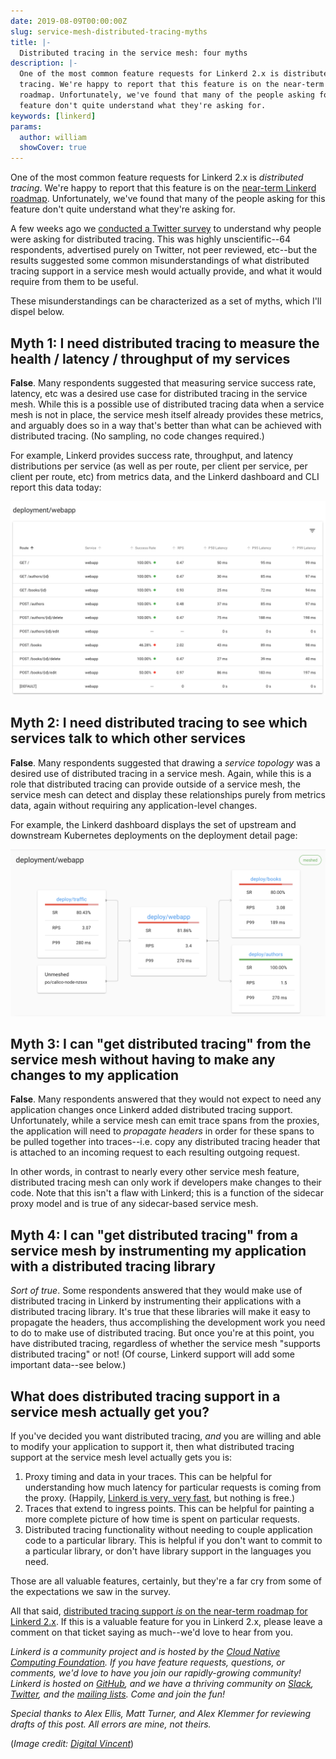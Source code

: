 ```yaml
---
date: 2019-08-09T00:00:00Z
slug: service-mesh-distributed-tracing-myths
title: |-
  Distributed tracing in the service mesh: four myths
description: |-
  One of the most common feature requests for Linkerd 2.x is distributed
  tracing. We're happy to report that this feature is on the near-term Linkerd
  roadmap. Unfortunately, we've found that many of the people asking for this
  feature don't quite understand what they're asking for.
keywords: [linkerd]
params:
  author: william
  showCover: true
---
```


One of the most common feature requests for Linkerd 2.x is *distributed
tracing*. We're happy to report that this feature is on the [near-term Linkerd
roadmap](https://github.com/linkerd/linkerd2/issues/3188). Unfortunately,
we've found that many of the people asking for this feature don't quite
understand what they're asking for.

A few weeks ago we [conducted a Twitter
survey](https://twitter.com/linkerd/status/1152326635959439360) to understand
why people were asking for distributed tracing. This was highly
unscientific--64 respondents, advertised purely on Twitter, not peer reviewed,
etc--but the results suggested some common misunderstandings of what
distributed tracing support in a service mesh would actually provide, and what
it would require from them to be useful.

These misunderstandings can be characterized as a set of myths, which I'll
dispel below.

## Myth 1: I need distributed tracing to measure the health / latency / throughput of my services

**False**. Many respondents suggested that measuring service success rate,
latency, etc was a desired use case for distributed tracing in the service
mesh. While this is a possible use of distributed tracing data when a service
mesh is not in place, the service mesh itself already provides these metrics,
and arguably does so in a way that's better than what can be achieved with
distributed tracing. (No sampling, no code changes required.)

For example, Linkerd provides success rate, throughput, and latency
distributions per service (as well as per route, per client per service, per
client per route, etc) from metrics data, and the Linkerd dashboard and CLI
report this data today:

![Linkerd dashboard showing an automatically generated route metrics](webapp-routes.png)

## Myth 2: I need distributed tracing to see which services talk to which other services

**False**. Many respondents suggested that drawing a *service topology* was a
desired use of distributed tracing in a service mesh. Again, while this is a
role that distributed tracing can provide outside of a service mesh, the
service mesh can detect and display these relationships purely from metrics
data, again without requiring any application-level changes.

For example, the Linkerd dashboard displays the set of upstream and downstream
Kubernetes deployments on the deployment detail page:

![Linkerd dashboard showing an automatically generated topology graph](webapp-detail.png)

## Myth 3: I can "get distributed tracing" from the service mesh without having to make any changes to my application

**False**. Many respondents answered that they would not expect to need any
application changes once Linkerd added distributed tracing support.
Unfortunately, while a service mesh can emit trace spans from the proxies, the
application will need to *propagate headers* in order for these spans to be
pulled together into traces--i.e. copy any distributed tracing header that is
attached to an incoming request to each resulting outgoing request.

In other words, in contrast to nearly every other service mesh feature,
distributed tracing mesh can only work if developers make changes to their
code. Note that this isn't a flaw with Linkerd; this is a function of the
sidecar proxy model and is true of any sidecar-based service mesh.

## Myth 4: I can "get distributed tracing" from a service mesh by instrumenting my application with a distributed tracing library

*Sort of true*. Some respondents answered that they would make use of
distributed tracing in Linkerd by instrumenting their applications with a
distributed tracing library. It's true that these libraries will make it easy
to propagate the headers, thus accomplishing the development work you need to
do to make use of distributed tracing. But once you're at this point, you have
distributed tracing, regardless of whether the service mesh "supports
distributed tracing" or not! (Of course, Linkerd support will add some
important data--see below.)

## What does distributed tracing support in a service mesh actually get you?

If you've decided you want distributed tracing, *and* you are willing and able
to modify your application to support it, then what distributed tracing support
at the service mesh level actually gets you is:

1. Proxy timing and data in your traces. This can be helpful for understanding
   how much latency for particular requests is coming from the proxy. (Happily,
   [Linkerd is very, very fast](0518-linkerd-benchmarks), but
   nothing is free.)
2. Traces that extend to ingress points. This can be helpful for painting a
   more complete picture of how time is spent on particular requests.
3. Distributed tracing functionality without needing to couple application code
   to a particular library. This is helpful if you don't want to commit to a
   particular library, or don't have library support in the languages you need.

Those are all valuable features, certainly, but they're a far cry from some of
the expectations we saw in the survey.

All that said, [distributed tracing support *is* on the near-term roadmap for
Linkerd 2.x](https://github.com/linkerd/linkerd2/issues/3188). If this is a
valuable feature for you in Linkerd 2.x, please leave a comment on that ticket
saying as much--we'd love to hear from you.

_Linkerd is a community project and is hosted by the [Cloud Native Computing
Foundation](https://cncf.io/). If you have feature requests, questions, or
comments, we'd love to have you join our rapidly-growing community! Linkerd is
hosted on [GitHub](https://github.com/linkerd/), and we have a thriving
community on [Slack](https://slack.linkerd.io/),
[Twitter](https://twitter.com/linkerd), and the [mailing
lists](/2/get-involved/). Come and join the fun!_

*Special thanks to Alex Ellis, Matt Turner, and Alex Klemmer for reviewing
drafts of this post. All errors are mine, not theirs.*

(*Image credit: [Digital Vincent](https://www.flickr.com/photos/7699384@N07/)*)
